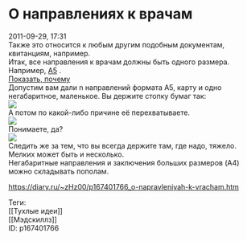 О направлениях к врачам
========================

   
 2011-09-29, 17:31   
  Также это относится к любым другим подобным документам, квитанциям, например.   
 Итак, все направления к врачам должны быть одного размера. Например,  [A5](https://ru.wikipedia.org/wiki/Форматы_бумаги)  .   
  [Показать, почему](https://zHz00.diary.ru/p167401766.htm?index=1#linkmore167401766m1)      
 Допустим вам дали n направлений формата A5, карту и одно негабаритное, маленькое. Вы держите стопку бумаг так:   
 ![](http://s019.radikal.ru/i633/1204/cf/a99d7238d45d.png)   
 А потом по какой-либо причине её перехватываете.   
 ![](http://s017.radikal.ru/i418/1204/c9/91c8293d0d04.png)   
 Понимаете, да?   
 ![](http://s019.radikal.ru/i638/1204/a7/eb8fd4a91ff9.png)   
 Следить же за тем, что вы всегда держите там, где надо, тяжело. Мелких может быть и несколько.   
 Негабаритные направления и заключения больших размеров (A4) можно складывать пополам.     
    
 <https://diary.ru/~zHz00/p167401766_o-napravleniyah-k-vracham.htm>   
   
 Теги:   
 [[Тухлые идеи]]   
 [[Мэдскиллз]]   
 ID: p167401766
